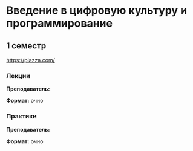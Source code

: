 # Введение в цифровую культуру и программирование

## 1 семестр

https://piazza.com/

### Лекции 

**Преподаватель:** 

**Формат:** очно  

### Практики 

**Преподаватель:** 

**Формат:** очно
